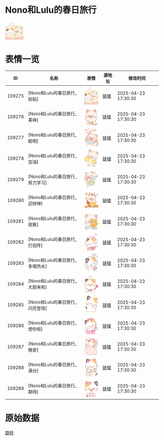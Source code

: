 # Nono和Lulu的春日旅行

<img src="./cover.png" height="60" alt="cover" />

# 表情一览

|ID|名称|表情|源地址|修改时间|
|----|----|----|----|----|
|109275|[Nono和Lulu的春日旅行_贴贴]|<img src="./pic/109275_%5BNono和Lulu的春日旅行_贴贴%5D.png" height="60" alt="贴贴"/>|[链接](https://i0.hdslb.com/bfs/garb/c8562c534bdc80a9d5d987dbc0738d2c5abcf6b4.png)|2025-04-23 17:30:30|
|109276|[Nono和Lulu的春日旅行_美味]|<img src="./pic/109276_%5BNono和Lulu的春日旅行_美味%5D.png" height="60" alt="美味"/>|[链接](https://i0.hdslb.com/bfs/garb/8729f690390b2b41cbadfa3f475c51213dc8f0b4.png)|2025-04-23 17:30:30|
|109277|[Nono和Lulu的春日旅行_聪明]|<img src="./pic/109277_%5BNono和Lulu的春日旅行_聪明%5D.png" height="60" alt="聪明"/>|[链接](https://i0.hdslb.com/bfs/garb/d0fc6e040585c37cc20dcd85b0c2be20bead8882.png)|2025-04-23 17:30:30|
|109278|[Nono和Lulu的春日旅行_加油]|<img src="./pic/109278_%5BNono和Lulu的春日旅行_加油%5D.png" height="60" alt="加油"/>|[链接](https://i0.hdslb.com/bfs/garb/da4fb9c96c7a37016c96bdc002956723da55fc2a.png)|2025-04-23 17:30:30|
|109279|[Nono和Lulu的春日旅行_努力学习]|<img src="./pic/109279_%5BNono和Lulu的春日旅行_努力学习%5D.png" height="60" alt="努力学习"/>|[链接](https://i0.hdslb.com/bfs/garb/b3420f987cf99ccc461ad8e364ff710137e5da04.png)|2025-04-23 17:30:30|
|109280|[Nono和Lulu的春日旅行_迎财神]|<img src="./pic/109280_%5BNono和Lulu的春日旅行_迎财神%5D.png" height="60" alt="迎财神"/>|[链接](https://i0.hdslb.com/bfs/garb/3eea408291fe323d363e2f10b76af8a3a71922a9.png)|2025-04-23 17:30:30|
|109281|[Nono和Lulu的春日旅行_观察]|<img src="./pic/109281_%5BNono和Lulu的春日旅行_观察%5D.png" height="60" alt="观察"/>|[链接](https://i0.hdslb.com/bfs/garb/26e292639662e55fbd474ae0ca78a5ebdd5434be.png)|2025-04-23 17:30:30|
|109282|[Nono和Lulu的春日旅行_打招呼]|<img src="./pic/109282_%5BNono和Lulu的春日旅行_打招呼%5D.png" height="60" alt="打招呼"/>|[链接](https://i0.hdslb.com/bfs/garb/e7a68bd61bc615d03e493844c4cc4d5a835a96b9.png)|2025-04-23 17:30:30|
|109283|[Nono和Lulu的春日旅行_多喝热水]|<img src="./pic/109283_%5BNono和Lulu的春日旅行_多喝热水%5D.png" height="60" alt="多喝热水"/>|[链接](https://i0.hdslb.com/bfs/garb/5889bcda7346aca2aac2c9a5c363f341224480d7.png)|2025-04-23 17:30:30|
|109284|[Nono和Lulu的春日旅行_大厨来啦]|<img src="./pic/109284_%5BNono和Lulu的春日旅行_大厨来啦%5D.png" height="60" alt="大厨来啦"/>|[链接](https://i0.hdslb.com/bfs/garb/9f85d9a1e0311b11505d80586582a52c4d56806c.png)|2025-04-23 17:30:30|
|109285|[Nono和Lulu的春日旅行_闪亮登场]|<img src="./pic/109285_%5BNono和Lulu的春日旅行_闪亮登场%5D.png" height="60" alt="闪亮登场"/>|[链接](https://i0.hdslb.com/bfs/garb/bbe763777dc7df3edd806acfbb377057d2b9cf1f.png)|2025-04-23 17:30:30|
|109286|[Nono和Lulu的春日旅行_想你啦]|<img src="./pic/109286_%5BNono和Lulu的春日旅行_想你啦%5D.png" height="60" alt="想你啦"/>|[链接](https://i0.hdslb.com/bfs/garb/f789da765b7393d3a140fa979567d2ceb3b64819.png)|2025-04-23 17:30:30|
|109287|[Nono和Lulu的春日旅行_晚安]|<img src="./pic/109287_%5BNono和Lulu的春日旅行_晚安%5D.png" height="60" alt="晚安"/>|[链接](https://i0.hdslb.com/bfs/garb/7c9d7dd8fa0bd0711f0c6ec39792cf3aa176ebae.png)|2025-04-23 17:30:30|
|109288|[Nono和Lulu的春日旅行_满分]|<img src="./pic/109288_%5BNono和Lulu的春日旅行_满分%5D.png" height="60" alt="满分"/>|[链接](https://i0.hdslb.com/bfs/garb/84dc35ab168bdbb2b6459acf1abc9141559b8f36.png)|2025-04-23 17:30:30|
|109289|[Nono和Lulu的春日旅行_期待]|<img src="./pic/109289_%5BNono和Lulu的春日旅行_期待%5D.png" height="60" alt="期待"/>|[链接](https://i0.hdslb.com/bfs/garb/4816faffbde4fdb23439f0a30677404b1dd29a36.png)|2025-04-23 17:30:30|

# 原始数据

[跳转](./raw.json)

